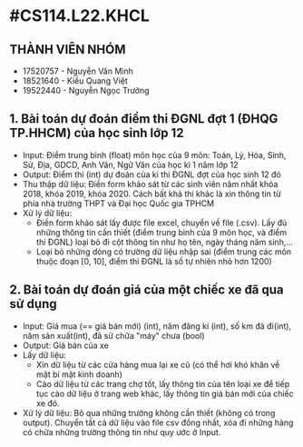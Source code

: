 # #CS114.L22.KHCL
## THÀNH VIÊN NHÓM
  + 17520757 - Nguyễn Văn Minh
  + 18521640 - Kiều Quang Việt
  + 19522440 - Nguyễn Ngọc Trưởng
## 1. Bài toán dự đoán điểm thi ĐGNL đợt 1 (ĐHQG TP.HHCM) của học sinh lớp 12

- Input: Điểm trung bình (float) môn học của 9 môn: Toán, Lý, Hóa, Sinh, Sử, Địa, GDCD, Anh Văn, Ngữ Văn của học kì 1 năm lớp 12
- Output: Điểm thi (int) dự đoán của kì thi ĐGNL đợt của học sinh 12 đó
- Thu thập dữ liệu: Điền form khảo sát từ các sinh viên năm nhất khóa 2018, khóa 2019, khóa 2020. Cách bất khả thi khác là xin thông tin từ phía nhà trường THPT và Đại học Quốc gia TPHCM
- Xử lý dữ liệu: 
    - Điền form khảo sát lấy được file excel, chuyển về file (.csv). Lấy đủ những thông tin cần thiết (điểm trung bình của 9 môn học, và điểm thi ĐGNL) loại bỏ đi cột thông tin như họ tên, ngày tháng năm sinh,...
    - Loại bỏ những dòng có trường dữ liệu nhập sai (điểm trung các môn thuộc đoạn [0, 10], điểm thi ĐGNL là số tự nhiên nhỏ hơn 1200)

## 2. Bài toán dự đoán giá của một chiếc xe đã qua sử dụng

- Input: Giá mua (== giá bán mới) (int), năm đăng kí (int), số km đã đi(int), năm sản xuất(int), đã sử chữa "máy" chưa (bool)
- Output: Giá bán của xe
- Lấy dữ liệu: 
    - Xin dữ liệu từ các cửa hàng mua lại xe cũ (có thể hơi khó khăn về mặt bí mật kinh doanh)
    - Cào dữ liệu từ các trang chợ tốt, lấy thông tin của tên loại xe để tiếp tục cào dữ liệu ở trang web khác, lấy thông tin giá bán mới của chiếc xe đó.
- Xử lý dữ liệu: Bỏ qua những trường không cần thiết (không có trong output). Chuyển tất cả dữ liệu vào file csv đồng nhất, xóa đi những hàng có chữa những trường thông tin như quy ước ở Input. 